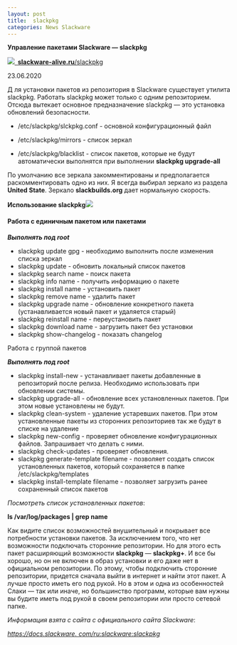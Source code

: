 ```yaml
---
layout: post
title:  slackpkg
categories: News Slackware
---
```


**Управление пакетами Slackware — slackpkg                                                     
[](../image/slackpkg-Управление_пакетами_Slackware/Aspose.Words.557949d1-6f47-4a41-8bb5-d632c57d1a81.001.png)**

![](../image/slackpkg-Управление_пакетами_Slackware/Aspose.Words.557949d1-6f47-4a41-8bb5-d632c57d1a81.002.png)[` `**slackware-alive.ru**/slackpkg](https://slackware-alive.ru/slackpkg/)

23.06.2020

Д ля установки пакетов из репозитория в Slackware существует утилита slackpkg. Работать slackpkg 
 может только с одним репозиторием. Отсюда вытекает основное предназначение slackpkg — это 
установка обновлений безопасности.

- /etc/slackpkg/slckpkg.conf - основной конфигурационный файл  

- /etc/slackpkg/mirrors - список зеркал 

- /etc/slackpkg/blacklist - список пакетов, которые не будут автоматически выполнятся при 
выполнении **slackpkg upgrade-all** 

 По умолчанию все зеркала закомментированы и предполагается раскомментировать одно из них. Я 
  всегда выбирал зеркало из раздела **United State**. Зеркало **slackbuilds.org** дает нормальную 
 скорость.

**Использование slackpkg![](../image/slackpkg-Управление_пакетами_Slackware/Aspose.Words.557949d1-6f47-4a41-8bb5-d632c57d1a81.003.png)**

#### Работа с единичным пакетом или пакетами 

***Выполнять под root***

- slackpkg update gpg - необходимо выполнить после изменения списка зеркал 
- slackpkg update - обновить локальный список пакетов 
- slackpkg search name - поиск пакета 
- slackpkg info name - получить информацию о пакете 
- slackpkg install name - установить пакет 
- slackpkg remove name - удалить пакет 
- slackpkg upgrade name - обновление конкретного пакета (устанавливается новый пакет и удаляется старый) 
- slackpkg reinstall name - переустановить пакет 
- slackpkg download name - загрузить пакет без установки 
- slackpkg show-changelog - показать changelog

Работа с группой пакетов 

***Выполнять под root***

- slackpkg install-new - устанавливает пакеты добавленные в репозиторий после релиза. Необходимо использовать при обновлении системы. 
- slackpkg upgrade-all - обновление всех установленных пакетов. При этом новые установлены не будут. 
- slackpkg clean-system - удаление устаревших пакетов. При этом установленные пакеты из сторонних репозиториев так же будут в списке на удаление 
- slackpkg new-config - проверяет обновление конфигурационных файлов. Запрашивает что делать с ними. 
- slackpkg check-updates - проверяет обновления.
- slackpkg generate-template filename - позволяет создать список установленных пакетов, который сохраняется в папке /etc/slackpkg/templates 
- slackpkg install-template filename - позволяет загрузить ранее сохраненный список пакетов

*Посмотреть список установленных пакетов*:

**ls /var/log/packages \| grep name** 



 Как видите список возможностей внушительный и покрывает все потребности установки пакетов. За 
  исключением того, что нет возможности подключать сторонние репозитории. Но для этого есть 
пакет расширяющий возможности **slackpkg** — **slackpkg+**. И все бы хорошо, но он не включен в 
 образ 
 установки и его даже нет в официальном репозитории. По этому, чтобы подключить сторонние 
  репозитории, придется сначала выйти в интернет и найти этот пакет. А лучше просто иметь его 
  под рукой. Но в этом и одна из особенностей Слаки — так или иначе, но большинство программ, 
 которые вам нужны вы будите иметь под рукой в своем репозитории или просто сетевой папке.

*Информация взята с сайта с официального сайта Slackware*:

[*https://docs.slackware.
com/ru:slackware:slackpkg*](https://docs.slackware.com/ru:slackware:slackpkg)

